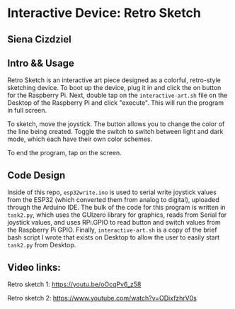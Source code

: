 # Interactive Device: Retro Sketch
## Siena Cizdziel

## Intro && Usage
Retro Sketch is an interactive art piece designed as a colorful, retro-style sketching device. To boot up the device, plug it in and click the on button for the Raspberry Pi. Next, double tap on the `interactive-art.sh` file on the Desktop of the Raspberry Pi and click "execute". This will run the program in full screen. 

To sketch, move the joystick. The button allows you to change the color of the line being created. Toggle the switch to switch between light and dark mode, which each have their own color schemes. 

To end the program, tap on the screen.

## Code Design
Inside of this repo, `esp32write.ino` is used to serial write joystick values from the ESP32 (which converted them from analog to digital), uploaded through the Arduino IDE. The bulk of the code for this program is written in `task2.py`, which uses the GUIzero library for graphics, reads from Serial for joystick values, and uses RPi.GPIO to read button and switch values from the Raspberry Pi GPIO. Finally, `interactive-art.sh` is a copy of the brief bash script I wrote that exists on Desktop to allow the user to easily start `task2.py` from Desktop. 

## Video links:
Retro sketch 1: https://youtu.be/oOcqPv6_z58 

Retro sketch 2: https://www.youtube.com/watch?v=ODixfzhrV0s
